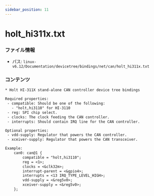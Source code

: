```yaml
---
sidebar_position: 11
---
```

# holt_hi311x.txt

### ファイル情報

- パス: `linux-v6.12/Documentation/devicetree/bindings/net/can/holt_hi311x.txt`

### コンテンツ

```txt
* Holt HI-311X stand-alone CAN controller device tree bindings

Required properties:
 - compatible: Should be one of the following:
   - "holt,hi3110" for HI-3110
 - reg: SPI chip select.
 - clocks: The clock feeding the CAN controller.
 - interrupts: Should contain IRQ line for the CAN controller.

Optional properties:
 - vdd-supply: Regulator that powers the CAN controller.
 - xceiver-supply: Regulator that powers the CAN transceiver.

Example:
	can0: can@1 {
		compatible = "holt,hi3110";
		reg = <1>;
		clocks = <&clk32m>;
		interrupt-parent = <&gpio4>;
		interrupts = <13 IRQ_TYPE_LEVEL_HIGH>;
		vdd-supply = <&reg5v0>;
		xceiver-supply = <&reg5v0>;
	};

```
